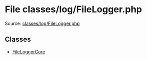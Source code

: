 File classes/log/FileLogger.php
=========

Source: [classes/log/FileLogger.php](https://github.com/PrestaShop/PrestaShop/blob/1.6.1.1/classes/log/FileLogger.php)


Classes
-------

* [FileLoggerCore](class.FileLoggerCore.md)

